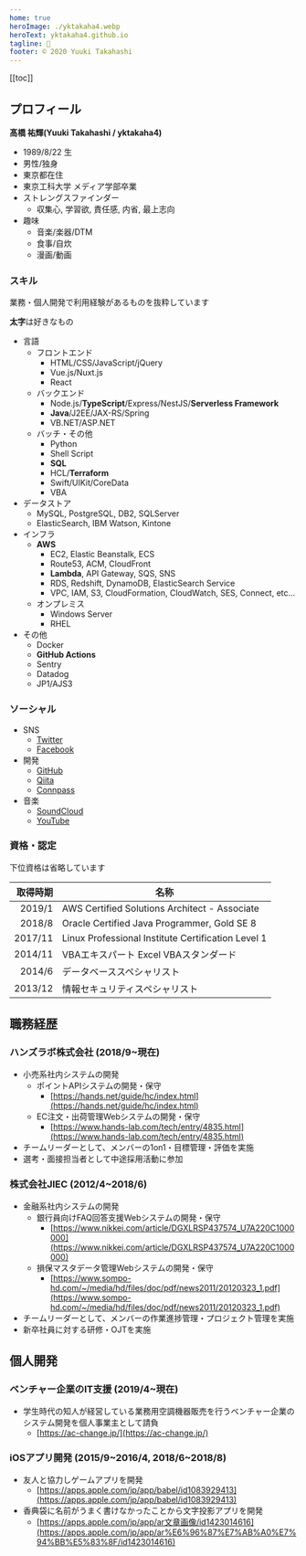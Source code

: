 ```yaml
---
home: true
heroImage: ./yktakaha4.webp
heroText: yktakaha4.github.io
tagline: 🐧
footer: © 2020 Yuuki Takahashi
---
```


[[toc]]

## プロフィール

**髙橋 祐輝(Yuuki Takahashi / yktakaha4)**

- 1989/8/22 生
- 男性/独身
- 東京都在住
- 東京工科大学 メディア学部卒業
- ストレングスファインダー
  - 収集心, 学習欲, 責任感, 内省, 最上志向
- 趣味
  - 音楽/楽器/DTM
  - 食事/自炊
  - 漫画/動画

### スキル

業務・個人開発で利用経験があるものを抜粋しています

**太字**は好きなもの

- 言語
  - フロントエンド
    - HTML/CSS/JavaScript/jQuery
    - Vue.js/Nuxt.js
    - React
  - バックエンド
    - Node.js/**TypeScript**/Express/NestJS/**Serverless Framework**
    - **Java**/J2EE/JAX-RS/Spring
    - VB.NET/ASP.NET
  - バッチ・その他
    - Python
    - Shell Script
    - **SQL**
    - HCL/**Terraform**
    - Swift/UIKit/CoreData
    - VBA
- データストア
  - MySQL, PostgreSQL, DB2, SQLServer
  - ElasticSearch, IBM Watson, Kintone
- インフラ
  - **AWS**
    - EC2, Elastic Beanstalk, ECS
    - Route53, ACM, CloudFront
    - **Lambda**, API Gateway, SQS, SNS
    - RDS, Redshift, DynamoDB, ElasticSearch Service
    - VPC, IAM, S3, CloudFormation, CloudWatch, SES, Connect, etc...
  - オンプレミス
    - Windows Server
    - RHEL
- その他
  - Docker
  - **GitHub Actions**
  - Sentry
  - Datadog
  - JP1/AJS3

### ソーシャル

- SNS
  - [Twitter](https://twitter.com/yktakaha4)
  - [Facebook](https://www.facebook.com/profile.php?id=100008421756149)
- 開発
  - [GitHub](https://github.com/yktakaha4)
  - [Qiita](https://qiita.com/yktakaha4)
  - [Connpass](https://connpass.com/user/yktakaha4)
- 音楽
  - [SoundCloud](https://soundcloud.com/yktakaha4)
  - [YouTube](https://www.youtube.com/channel/UCPcWh58YJKVS2R15Aq9OGMQ)

### 資格・認定

下位資格は省略しています

| 取得時期 | 名称 |
| ---:| --- |
| 2019/1 | AWS Certified Solutions Architect - Associate |
| 2018/8 | Oracle Certified Java Programmer, Gold SE 8 |
| 2017/11 | Linux Professional Institute Certification Level 1 |
| 2014/11 | VBAエキスパート Excel VBAスタンダード |
| 2014/6 | データベーススペシャリスト |
| 2013/12 | 情報セキュリティスペシャリスト |

## 職務経歴

### ハンズラボ株式会社 (2018/9~現在)

- 小売系社内システムの開発
  - ポイントAPIシステムの開発・保守
    - [https://hands.net/guide/hc/index.html](https://hands.net/guide/hc/index.html)
  - EC注文・出荷管理Webシステムの開発・保守
    - [https://www.hands-lab.com/tech/entry/4835.html](https://www.hands-lab.com/tech/entry/4835.html)
- チームリーダーとして、メンバーの1on1・目標管理・評価を実施
- 選考・面接担当者として中途採用活動に参加

### 株式会社JIEC (2012/4~2018/6)

- 金融系社内システムの開発
  - 銀行員向けFAQ回答支援Webシステムの開発・保守
    - [https://www.nikkei.com/article/DGXLRSP437574_U7A220C1000000](https://www.nikkei.com/article/DGXLRSP437574_U7A220C1000000)
  - 損保マスタデータ管理Webシステムの開発・保守
    - [https://www.sompo-hd.com/~/media/hd/files/doc/pdf/news2011/20120323_1.pdf](https://www.sompo-hd.com/~/media/hd/files/doc/pdf/news2011/20120323_1.pdf)
- チームリーダーとして、メンバーの作業進捗管理・プロジェクト管理を実施
- 新卒社員に対する研修・OJTを実施

## 個人開発

### ベンチャー企業のIT支援 (2019/4~現在)

- 学生時代の知人が経営している業務用空調機器販売を行うベンチャー企業のシステム開発を個人事業主として請負
  - [https://ac-change.jp/](https://ac-change.jp/)

### iOSアプリ開発 (2015/9~2016/4, 2018/6~2018/8)

- 友人と協力しゲームアプリを開発
  - [https://apps.apple.com/jp/app/babel/id1083929413](https://apps.apple.com/jp/app/babel/id1083929413)
- 香典袋に名前がうまく書けなかったことから文字投影アプリを開発
  - [https://apps.apple.com/jp/app/ar文章画像/id1423014616](https://apps.apple.com/jp/app/ar%E6%96%87%E7%AB%A0%E7%94%BB%E5%83%8F/id1423014616)

